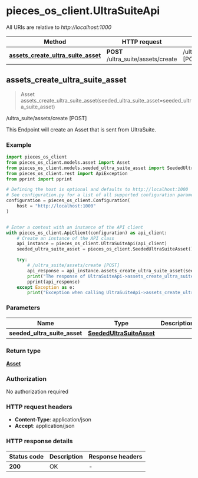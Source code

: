 # pieces_os_client.UltraSuiteApi

All URIs are relative to *http://localhost:1000*

Method | HTTP request | Description
------------- | ------------- | -------------
[**assets_create_ultra_suite_asset**](UltraSuiteApi#assets_create_ultra_suite_asset) | **POST** /ultra_suite/assets/create | /ultra_suite/assets/create [POST]


## **assets_create_ultra_suite_asset**
> Asset assets_create_ultra_suite_asset(seeded_ultra_suite_asset=seeded_ultra_suite_asset)

/ultra_suite/assets/create [POST]

This Endpoint will create an Asset that is sent from UltraSuite.

### Example


```python
import pieces_os_client
from pieces_os_client.models.asset import Asset
from pieces_os_client.models.seeded_ultra_suite_asset import SeededUltraSuiteAsset
from pieces_os_client.rest import ApiException
from pprint import pprint

# Defining the host is optional and defaults to http://localhost:1000
# See configuration.py for a list of all supported configuration parameters.
configuration = pieces_os_client.Configuration(
    host = "http://localhost:1000"
)


# Enter a context with an instance of the API client
with pieces_os_client.ApiClient(configuration) as api_client:
    # Create an instance of the API class
    api_instance = pieces_os_client.UltraSuiteApi(api_client)
    seeded_ultra_suite_asset = pieces_os_client.SeededUltraSuiteAsset() # SeededUltraSuiteAsset |  (optional)

    try:
        # /ultra_suite/assets/create [POST]
        api_response = api_instance.assets_create_ultra_suite_asset(seeded_ultra_suite_asset=seeded_ultra_suite_asset)
        print("The response of UltraSuiteApi->assets_create_ultra_suite_asset:\n")
        pprint(api_response)
    except Exception as e:
        print("Exception when calling UltraSuiteApi->assets_create_ultra_suite_asset: %s\n" % e)
```



### Parameters


Name | Type | Description  | Notes
------------- | ------------- | ------------- | -------------
 **seeded_ultra_suite_asset** | [**SeededUltraSuiteAsset**](SeededUltraSuiteAsset)|  | [optional] 

### Return type

[**Asset**](Asset)

### Authorization

No authorization required

### HTTP request headers

 - **Content-Type**: application/json
 - **Accept**: application/json

### HTTP response details

| Status code | Description | Response headers |
|-------------|-------------|------------------|
**200** | OK |  -  |



